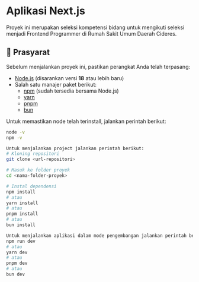# Aplikasi Next.js  

Proyek ini merupakan seleksi kompetensi bidang untuk mengikuti seleksi menjadi Frontend Programmer di Rumah Sakit Umum Daerah Cideres. 

## 📌 Prasyarat  

Sebelum menjalankan proyek ini, pastikan perangkat Anda telah terpasang:  

- [Node.js](https://nodejs.org/) (disarankan versi **18** atau lebih baru)  
- Salah satu manajer paket berikut:  
  - [npm](https://www.npmjs.com/) (sudah tersedia bersama Node.js)  
  - [yarn](https://yarnpkg.com/)  
  - [pnpm](https://pnpm.io/)  
  - [bun](https://bun.sh/)  

Untuk memastikan node telah terinstall, jalankan perintah berikut:  

```bash
node -v
npm -v

Untuk menjalankan project jalankan perintah berikut:
# Kloning repositori
git clone <url-repositori>

# Masuk ke folder proyek
cd <nama-folder-proyek>

# Instal dependensi
npm install
# atau
yarn install
# atau
pnpm install
# atau
bun install

Untuk menjalankan aplikasi dalam mode pengembangan jalankan perintah berikut:
npm run dev
# atau
yarn dev
# atau
pnpm dev
# atau
bun dev

